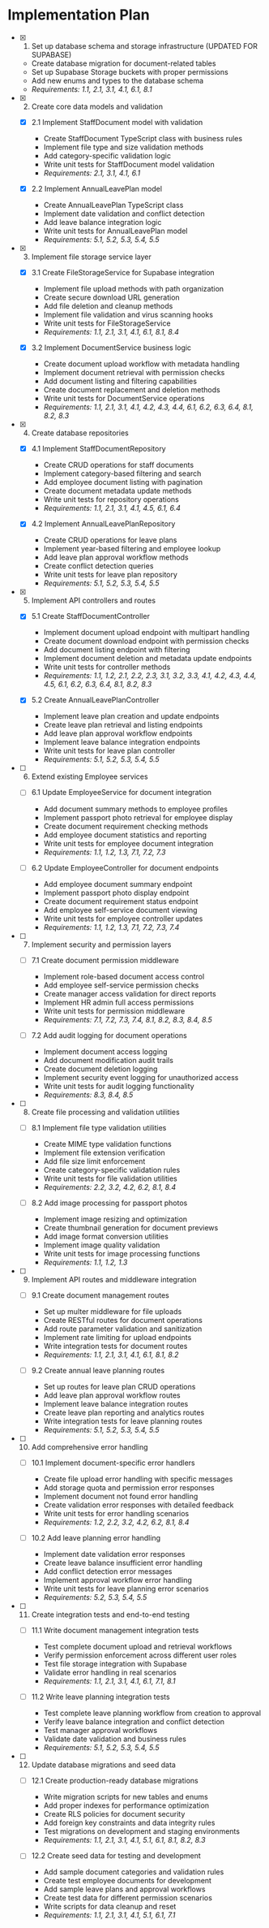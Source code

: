 # Implementation Plan

- [X] 1. Set up database schema and storage infrastructure (UPDATED FOR SUPABASE)



  - Create database migration for document-related tables
  - Set up Supabase Storage buckets with proper permissions
  - Add new enums and types to the database schema
  - _Requirements: 1.1, 2.1, 3.1, 4.1, 6.1, 8.1_

- [X] 2. Create core data models and validation
  - [X] 2.1 Implement StaffDocument model with validation
    - Create StaffDocument TypeScript class with business rules
    - Implement file type and size validation methods
    - Add category-specific validation logic
    - Write unit tests for StaffDocument model validation
    - _Requirements: 2.1, 3.1, 4.1, 6.1_

  - [X] 2.2 Implement AnnualLeavePlan model
    - Create AnnualLeavePlan TypeScript class
    - Implement date validation and conflict detection
    - Add leave balance integration logic
    - Write unit tests for AnnualLeavePlan model
    - _Requirements: 5.1, 5.2, 5.3, 5.4, 5.5_

- [X] 3. Implement file storage service layer
  - [X] 3.1 Create FileStorageService for Supabase integration
    - Implement file upload methods with path organization
    - Create secure download URL generation
    - Add file deletion and cleanup methods
    - Implement file validation and virus scanning hooks
    - Write unit tests for FileStorageService
    - _Requirements: 1.1, 2.1, 3.1, 4.1, 6.1, 8.1, 8.4_

  - [X] 3.2 Implement DocumentService business logic
    - Create document upload workflow with metadata handling
    - Implement document retrieval with permission checks
    - Add document listing and filtering capabilities
    - Create document replacement and deletion methods
    - Write unit tests for DocumentService operations
    - _Requirements: 1.1, 2.1, 3.1, 4.1, 4.2, 4.3, 4.4, 6.1, 6.2, 6.3, 6.4, 8.1, 8.2, 8.3_

- [X] 4. Create database repositories
  - [X] 4.1 Implement StaffDocumentRepository
    - Create CRUD operations for staff documents
    - Implement category-based filtering and search
    - Add employee document listing with pagination
    - Create document metadata update methods
    - Write unit tests for repository operations
    - _Requirements: 1.1, 2.1, 3.1, 4.1, 4.5, 6.1, 6.4_

  - [X] 4.2 Implement AnnualLeavePlanRepository
    - Create CRUD operations for leave plans
    - Implement year-based filtering and employee lookup
    - Add leave plan approval workflow methods
    - Create conflict detection queries
    - Write unit tests for leave plan repository
    - _Requirements: 5.1, 5.2, 5.3, 5.4, 5.5_

- [X] 5. Implement API controllers and routes
  - [X] 5.1 Create StaffDocumentController
    - Implement document upload endpoint with multipart handling
    - Create document download endpoint with permission checks
    - Add document listing endpoint with filtering
    - Implement document deletion and metadata update endpoints
    - Write unit tests for controller methods
    - _Requirements: 1.1, 1.2, 2.1, 2.2, 2.3, 3.1, 3.2, 3.3, 4.1, 4.2, 4.3, 4.4, 4.5, 6.1, 6.2, 6.3, 6.4, 8.1, 8.2, 8.3_

  - [X] 5.2 Create AnnualLeavePlanController
    - Implement leave plan creation and update endpoints
    - Create leave plan retrieval and listing endpoints
    - Add leave plan approval workflow endpoints
    - Implement leave balance integration endpoints
    - Write unit tests for leave plan controller
    - _Requirements: 5.1, 5.2, 5.3, 5.4, 5.5_

- [ ] 6. Extend existing Employee services
  - [ ] 6.1 Update EmployeeService for document integration
    - Add document summary methods to employee profiles
    - Implement passport photo retrieval for employee display
    - Create document requirement checking methods
    - Add employee document statistics and reporting
    - Write unit tests for employee document integration
    - _Requirements: 1.1, 1.2, 1.3, 7.1, 7.2, 7.3_

  - [ ] 6.2 Update EmployeeController for document endpoints
    - Add employee document summary endpoint
    - Implement passport photo display endpoint
    - Create document requirement status endpoint
    - Add employee self-service document viewing
    - Write unit tests for employee controller updates
    - _Requirements: 1.1, 1.2, 1.3, 7.1, 7.2, 7.3, 7.4_

- [ ] 7. Implement security and permission layers
  - [ ] 7.1 Create document permission middleware
    - Implement role-based document access control
    - Add employee self-service permission checks
    - Create manager access validation for direct reports
    - Implement HR admin full access permissions
    - Write unit tests for permission middleware
    - _Requirements: 7.1, 7.2, 7.3, 7.4, 8.1, 8.2, 8.3, 8.4, 8.5_

  - [ ] 7.2 Add audit logging for document operations
    - Implement document access logging
    - Add document modification audit trails
    - Create document deletion logging
    - Implement security event logging for unauthorized access
    - Write unit tests for audit logging functionality
    - _Requirements: 8.3, 8.4, 8.5_

- [ ] 8. Create file processing and validation utilities
  - [ ] 8.1 Implement file type validation utilities
    - Create MIME type validation functions
    - Implement file extension verification
    - Add file size limit enforcement
    - Create category-specific validation rules
    - Write unit tests for file validation utilities
    - _Requirements: 2.2, 3.2, 4.2, 6.2, 8.1, 8.4_

  - [ ] 8.2 Add image processing for passport photos
    - Implement image resizing and optimization
    - Create thumbnail generation for document previews
    - Add image format conversion utilities
    - Implement image quality validation
    - Write unit tests for image processing functions
    - _Requirements: 1.1, 1.2, 1.3_

- [ ] 9. Implement API routes and middleware integration
  - [ ] 9.1 Create document management routes
    - Set up multer middleware for file uploads
    - Create RESTful routes for document operations
    - Add route parameter validation and sanitization
    - Implement rate limiting for upload endpoints
    - Write integration tests for document routes
    - _Requirements: 1.1, 2.1, 3.1, 4.1, 6.1, 8.1, 8.2_

  - [ ] 9.2 Create annual leave planning routes
    - Set up routes for leave plan CRUD operations
    - Add leave plan approval workflow routes
    - Implement leave balance integration routes
    - Create leave plan reporting and analytics routes
    - Write integration tests for leave planning routes
    - _Requirements: 5.1, 5.2, 5.3, 5.4, 5.5_

- [ ] 10. Add comprehensive error handling
  - [ ] 10.1 Implement document-specific error handlers
    - Create file upload error handling with specific messages
    - Add storage quota and permission error responses
    - Implement document not found error handling
    - Create validation error responses with detailed feedback
    - Write unit tests for error handling scenarios
    - _Requirements: 1.2, 2.2, 3.2, 4.2, 6.2, 8.1, 8.4_

  - [ ] 10.2 Add leave planning error handling
    - Implement date validation error responses
    - Create leave balance insufficient error handling
    - Add conflict detection error messages
    - Implement approval workflow error handling
    - Write unit tests for leave planning error scenarios
    - _Requirements: 5.2, 5.3, 5.4, 5.5_

- [ ] 11. Create integration tests and end-to-end testing
  - [ ] 11.1 Write document management integration tests
    - Test complete document upload and retrieval workflows
    - Verify permission enforcement across different user roles
    - Test file storage integration with Supabase
    - Validate error handling in real scenarios
    - _Requirements: 1.1, 2.1, 3.1, 4.1, 6.1, 7.1, 8.1_

  - [ ] 11.2 Write leave planning integration tests
    - Test complete leave planning workflow from creation to approval
    - Verify leave balance integration and conflict detection
    - Test manager approval workflows
    - Validate date validation and business rules
    - _Requirements: 5.1, 5.2, 5.3, 5.4, 5.5_

- [ ] 12. Update database migrations and seed data
  - [ ] 12.1 Create production-ready database migrations
    - Write migration scripts for new tables and enums
    - Add proper indexes for performance optimization
    - Create RLS policies for document security
    - Add foreign key constraints and data integrity rules
    - Test migrations on development and staging environments
    - _Requirements: 1.1, 2.1, 3.1, 4.1, 5.1, 6.1, 8.1, 8.2, 8.3_

  - [ ] 12.2 Create seed data for testing and development
    - Add sample document categories and validation rules
    - Create test employee documents for development
    - Add sample leave plans and approval workflows
    - Create test data for different permission scenarios
    - Write scripts for data cleanup and reset
    - _Requirements: 1.1, 2.1, 3.1, 4.1, 5.1, 6.1, 7.1_